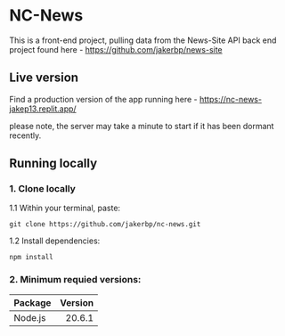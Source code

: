 # NC-News

This is a front-end project, pulling data from the News-Site API back end project found here - https://github.com/jakerbp/news-site

## Live version
Find a production version of the app running here - https://nc-news-jakep13.replit.app/

please note, the server may take a minute to start if it has been dormant recently.

## Running locally
### 1. Clone locally
1.1 Within your terminal, paste:
    
    git clone https://github.com/jakerbp/nc-news.git

1.2 Install dependencies:

    npm install

### 2. Minimum requied versions:
|Package    |Version  |
|-----------|--------:|
|Node.js    |   20.6.1|